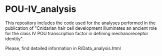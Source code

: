 # POU-IV_analysis
This repository includes the code used for the analyses performed in the publication of "Cnidarian hair cell development illuminates an ancient role for the class IV POU transcription factor in defining mechanoreceptor identity".

Please, find detailed information in R/Data_analysis.html

